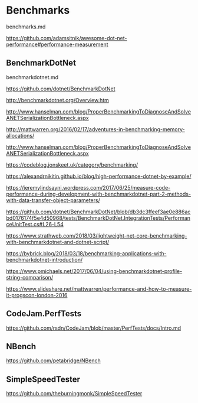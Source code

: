 # Benchmarks

benchmarks.md

https://github.com/adamsitnik/awesome-dot-net-performance#performance-measurement

## BenchmarkDotNet

benchmarkdotnet.md

https://github.com/dotnet/BenchmarkDotNet

http://benchmarkdotnet.org/Overview.htm

http://www.hanselman.com/blog/ProperBenchmarkingToDiagnoseAndSolveANETSerializationBottleneck.aspx

http://mattwarren.org/2016/02/17/adventures-in-benchmarking-memory-allocations/

http://www.hanselman.com/blog/ProperBenchmarkingToDiagnoseAndSolveANETSerializationBottleneck.aspx

https://codeblog.jonskeet.uk/category/benchmarking/

https://alexandrnikitin.github.io/blog/high-performance-dotnet-by-example/

https://jeremylindsayni.wordpress.com/2017/06/25/measure-code-performance-during-development-with-benchmarkdotnet-part-2-methods-with-data-transfer-object-parameters/

https://github.com/dotnet/BenchmarkDotNet/blob/db3dc3ffeef3ae0e886acbd0176174f5e4d50968/tests/BenchmarkDotNet.IntegrationTests/PerformanceUnitTest.cs#L26-L54

https://www.strathweb.com/2018/03/lightweight-net-core-benchmarking-with-benchmarkdotnet-and-dotnet-script/

https://bybrick.blog/2018/03/18/benchmarking-applications-with-benchmarkdotnet-introduction/

https://www.pmichaels.net/2017/06/04/using-benchmarkdotnet-profile-string-comparison/

https://www.slideshare.net/mattwarren/performance-and-how-to-measure-it-progscon-london-2016

## CodeJam.PerfTests

https://github.com/rsdn/CodeJam/blob/master/PerfTests/docs/Intro.md


## NBench

https://github.com/petabridge/NBench

## SimpleSpeedTester

https://github.com/theburningmonk/SimpleSpeedTester
